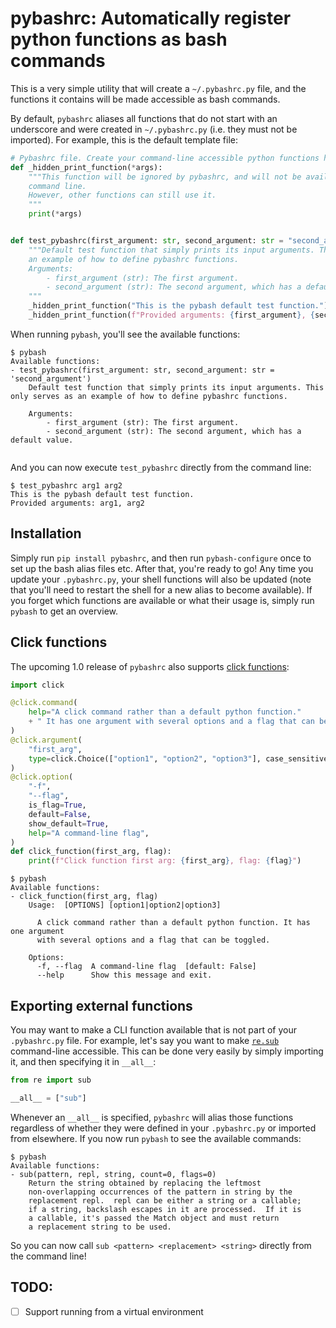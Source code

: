 # pybashrc: Automatically register python functions as bash commands
This is a very simple utility that will create a `~/.pybashrc.py` file, and the functions it contains will be made accessible as bash commands.

By default, `pybashrc` aliases all functions that do not start with an underscore and were created in `~/.pybashrc.py` (i.e. they must not be imported). For example, this is the default template file:
```python
# Pybashrc file. Create your command-line accessible python functions here.
def _hidden_print_function(*args):
    """This function will be ignored by pybashrc, and will not be available from the
    command line.
    However, other functions can still use it.
    """
    print(*args)


def test_pybashrc(first_argument: str, second_argument: str = "second_argument"):
    """Default test function that simply prints its input arguments. This only serves as
    an example of how to define pybashrc functions.
    Arguments:
        - first_argument (str): The first argument.
        - second_argument (str): The second argument, which has a default value.
    """
    _hidden_print_function("This is the pybash default test function.")
    _hidden_print_function(f"Provided arguments: {first_argument}, {second_argument}")
```

When running `pybash`, you'll see the available functions:
```
$ pybash
Available functions:
- test_pybashrc(first_argument: str, second_argument: str = 'second_argument')
	Default test function that simply prints its input arguments. This only serves as an example of how to define pybashrc functions.

	Arguments:
		- first_argument (str): The first argument.
		- second_argument (str): The second argument, which has a default value.
	
```

And you can now execute `test_pybashrc` directly from the command line:
```
$ test_pybashrc arg1 arg2
This is the pybash default test function.
Provided arguments: arg1, arg2
```

## Installation
Simply run `pip install pybashrc`, and then run `pybash-configure` once to set up the bash alias files etc. After that, you're ready to go! Any time you update your `.pybashrc.py`, your shell functions will also be updated (note that you'll need to restart the shell for a new alias to become available). If you forget which functions are available or what their usage is, simply run `pybash` to get an overview.

## Click functions
The upcoming 1.0 release of `pybashrc` also supports [click functions](https://click.palletsprojects.com/en/7.x/):
```python
import click

@click.command(
    help="A click command rather than a default python function."
    + " It has one argument with several options and a flag that can be toggled."
)
@click.argument(
    "first_arg",
    type=click.Choice(["option1", "option2", "option3"], case_sensitive=False),
)
@click.option(
    "-f",
    "--flag",
    is_flag=True,
    default=False,
    show_default=True,
    help="A command-line flag",
)
def click_function(first_arg, flag):
    print(f"Click function first arg: {first_arg}, flag: {flag}")
```

```
$ pybash
Available functions:
- click_function(first_arg, flag)
    Usage:  [OPTIONS] [option1|option2|option3]
    
      A click command rather than a default python function. It has one argument
      with several options and a flag that can be toggled.
    
    Options:
      -f, --flag  A command-line flag  [default: False]
      --help      Show this message and exit.

```

## Exporting external functions
You may want to make a CLI function available that is not part of your `.pybashrc.py` file. For example, let's say you want to make [`re.sub`](https://docs.python.org/3/library/re.html#re.sub) command-line accessible. This can be done very easily by simply importing it, and then specifying it in `__all__`:

```python
from re import sub

__all__ = ["sub"]
```

Whenever an `__all__` is specified, `pybashrc` will alias those functions regardless of whether they were defined in your `.pybashrc.py` or imported from elsewhere. If you now run `pybash` to see the available commands:
```
$ pybash
Available functions:
- sub(pattern, repl, string, count=0, flags=0)
    Return the string obtained by replacing the leftmost
    non-overlapping occurrences of the pattern in string by the
    replacement repl.  repl can be either a string or a callable;
    if a string, backslash escapes in it are processed.  If it is
    a callable, it's passed the Match object and must return
    a replacement string to be used.
```

So you can now call `sub <pattern> <replacement> <string>` directly from the command line!

## TODO:
- [ ] Support running from a virtual environment
